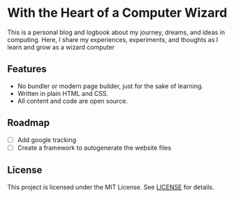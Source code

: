# With the Heart of a Computer Wizard

This is a personal blog and logbook about my journey, dreams, and ideas in computing. Here, I share my experiences, experiments, and thoughts as I learn and grow as a wizard computer


## Features
- No bundler or modern page builder, just for the sake of learning.
- Written in plain HTML and CSS.
- All content and code are open source.

## Roadmap
- [ ] Add google tracking
- [ ] Create a framework to autogenerate the website files

## License
This project is licensed under the MIT License. See [LICENSE](LICENSE) for details.
